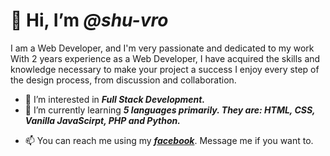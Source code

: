 # 👋 Hi, I’m ***@shu-vro***

I am a Web Developer, and I'm very
passionate and dedicated to my work With 2
years experience as a Web
Developer, I have acquired the skills and
knowledge necessary to make your project a
success I enjoy every step of the design
process, from discussion and collaboration.


- 👀 I’m interested in ***Full Stack Development.***
- 🌱 I’m currently learning ***5 languages primarily. They are: HTML, CSS, Vanilla JavaScirpt, PHP and Python.***
<!--- - 💞️ I’m looking to collaborate on ... --->
- 📫 You can reach me using my ***[facebook](https://www.facebook.com/shuvra.gupta.16/)***. Message me if you want to.

<!---
shu-vro/shu-vro is a ✨ special ✨ repository because its `README.md` (this file) appears on your GitHub profile.
You can click the Preview link to take a look at your changes.
--->
